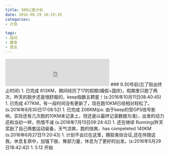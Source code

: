 ```yaml
---
title: 500公里计划
date: 2016-06-29 16:19:19
categories:
- 计划

tags:
- 运动
- 健身
- 意志
---
```


<iframe frameborder="no" border="0" marginwidth="0" marginheight="0" width=330 height=86 src="http://music.163.com/outchain/player?type=2&id=27759600&auto=1&height=66"></iframe>
### 9.30号前(忘了贴出终止时间)
1. 已完成 613KM，期间经历了17的假期(婚假+国庆)，假期里只跑了两次，昨天的跑步还是很舒服的，keep指数五颗星！(s:2016年10月11日08:40:45)
1. 已完成 477KM，有一段时间没有更新了，现在跑10KM已经相对轻松了。(s:2016年8月30日17:08:52)
1. 已完成 206KM(ps: 由于keep的受GPS信号影响，实际还有几次跑的10KM未记录上，但还是以最终记录数据为准)，出发的动力还和当初一样，热情不减 (s:2016年7月13日09:24:42)
1. 还在继续 Running(昨天奖励了自己两套运动装备，天气凉爽，跑的倍爽，has compeleted 140KM (s:2016年6月27日11:20:43)
1. 计划不会烂在这里，髂胫束综合征,还在伴随这我，休息复原中，加强下肢、臀部力量，休息为了更好的出发。(s:2016年5月29日18:42:42)
1. 5.12 开始

